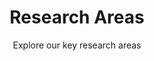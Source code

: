 ---
# A "Meet the Team" section created with the People widget.
# This section displays people from `content/authors/` which belong to the `user_groups` below.

widget: "people"
headless: false # This file represents a page section.
active: true # Activate this widget? true/false
weight: 1 # Order that this section will appear.

title: "Research Areas"
subtitle: "Explore our key research areas"

content:
    user_groups:
        - Researchers
        - Co-Supervisors

design:
  show_social: false
  show_interests: false
  show_projects: true
  show_department: false

---